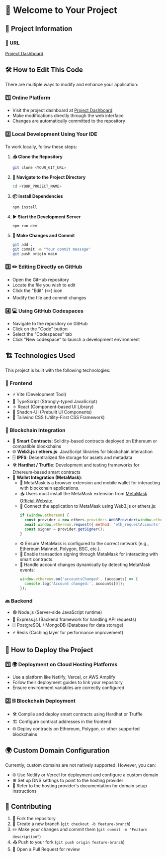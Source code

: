 # 🚀 Welcome to Your Project

## 📌 Project Information

### 🔗 URL
[Project Dashboard](https://yourprojecturl.com)

## 🛠️ How to Edit This Code

There are multiple ways to modify and enhance your application:

### 1️⃣ Online Platform
- Visit the project dashboard at [Project Dashboard](https://yourprojecturl.com)
- Make modifications directly through the web interface
- Changes are automatically committed to the repository

### 2️⃣ Local Development Using Your IDE
To work locally, follow these steps:

1. **📥 Clone the Repository**
   ```sh
   git clone <YOUR_GIT_URL>
   ```
2. **📂 Navigate to the Project Directory**
   ```sh
   cd <YOUR_PROJECT_NAME>
   ```
3. **📦 Install Dependencies**
   ```sh
   npm install
   ```
4. **▶️ Start the Development Server**
   ```sh
   npm run dev
   ```
5. **💾 Make Changes and Commit**
   ```sh
   git add .
   git commit -m "Your commit message"
   git push origin main
   ```

### 3️⃣ ✏️ Editing Directly on GitHub
- Open the GitHub repository
- Locate the file you wish to edit
- Click the "Edit" (✏️) icon
- Modify the file and commit changes

### 4️⃣ 💻 Using GitHub Codespaces
- Navigate to the repository on GitHub
- Click on the "Code" button
- Select the "Codespaces" tab
- Click "New codespace" to launch a development environment

## 🏗️ Technologies Used

This project is built with the following technologies:

### 🎨 Frontend
- ⚡ Vite (Development Tool)
- 📜 TypeScript (Strongly-typed JavaScript)
- ⚛️ React (Component-based UI Library)
- 🎨 Shadcn-UI (Prebuilt UI Components)
- 🎨 Tailwind CSS (Utility-First CSS Framework)

### 🔗 Blockchain Integration
- 🔏 **Smart Contracts**: Solidity-based contracts deployed on Ethereum or compatible blockchains
- 🌐 **Web3.js / ethers.js**: JavaScript libraries for blockchain interaction
- 🗄️ **IPFS**: Decentralized file storage for assets and metadata
- 🛠️ **Hardhat / Truffle**: Development and testing frameworks for Ethereum-based smart contracts
- 🔑 **Wallet Integration (MetaMask)**:
  - 🦊 MetaMask is a browser extension and mobile wallet for interacting with blockchain applications.
  - 📥 Users must install the MetaMask extension from [MetaMask Official Website](https://metamask.io/).
  - 🔌 Connect the application to MetaMask using Web3.js or ethers.js:
    ```js
    if (window.ethereum) {
      const provider = new ethers.providers.Web3Provider(window.ethereum);
      await window.ethereum.request({ method: 'eth_requestAccounts' });
      const signer = provider.getSigner();
    }
    ```
  - ⚙️ Ensure MetaMask is configured to the correct network (e.g., Ethereum Mainnet, Polygon, BSC, etc.).
  - 📝 Enable transaction signing through MetaMask for interacting with smart contracts.
  - 🔄 Handle account changes dynamically by detecting MetaMask events:
    ```js
    window.ethereum.on('accountsChanged', (accounts) => {
      console.log('Account changed:', accounts[0]);
    });
    ```

### 🔙 Backend
- 🟢 Node.js (Server-side JavaScript runtime)
- 🚀 Express.js (Backend framework for handling API requests)
- 🗄️ PostgreSQL / MongoDB (Database for data storage)
- ⚡ Redis (Caching layer for performance improvement)

## 🚀 How to Deploy the Project

### 1️⃣ 🌍 Deployment on Cloud Hosting Platforms
- Use a platform like Netlify, Vercel, or AWS Amplify
- Follow their deployment guides to link your repository
- Ensure environment variables are correctly configured

### 2️⃣ ⛓️ Blockchain Deployment
- 🛠️ Compile and deploy smart contracts using Hardhat or Truffle
- 🏗️ Configure contract addresses in the frontend
- 🌐 Deploy contracts on Ethereum, Polygon, or other supported blockchains

## 🌍 Custom Domain Configuration
Currently, custom domains are not natively supported. However, you can:
- 🌐 Use Netlify or Vercel for deployment and configure a custom domain
- ⚙️ Set up DNS settings to point to the hosting provider
- 📖 Refer to the hosting provider's documentation for domain setup instructions

## 🤝 Contributing

1. 🍴 Fork the repository
2. 🌱 Create a new branch (`git checkout -b feature-branch`)
3. ✏️ Make your changes and commit them (`git commit -m "Feature description"`)
4. 📤 Push to your fork (`git push origin feature-branch`)
5. 🔄 Open a Pull Request for review
